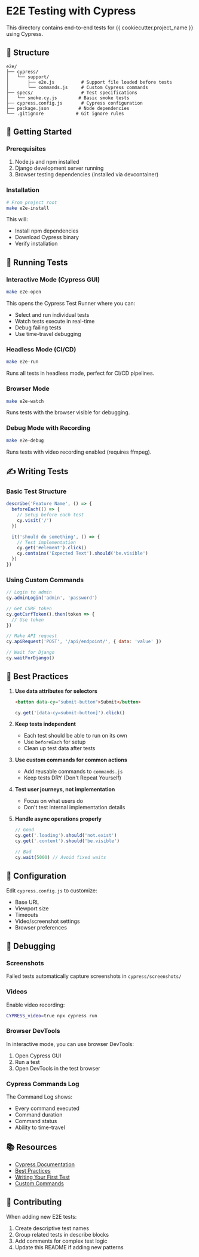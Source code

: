 # E2E Testing with Cypress

This directory contains end-to-end tests for {{ cookiecutter.project_name }} using Cypress.

## 📁 Structure

```
e2e/
├── cypress/
│   └── support/
│       ├── e2e.js          # Support file loaded before tests
│       └── commands.js     # Custom Cypress commands
├── specs/                  # Test specifications
│   └── smoke.cy.js        # Basic smoke tests
├── cypress.config.js       # Cypress configuration
├── package.json           # Node dependencies
└── .gitignore            # Git ignore rules
```

## 🚀 Getting Started

### Prerequisites

1. Node.js and npm installed
2. Django development server running
3. Browser testing dependencies (installed via devcontainer)

### Installation

```bash
# From project root
make e2e-install
```

This will:
- Install npm dependencies
- Download Cypress binary
- Verify installation

## 🧪 Running Tests

### Interactive Mode (Cypress GUI)

```bash
make e2e-open
```

This opens the Cypress Test Runner where you can:
- Select and run individual tests
- Watch tests execute in real-time
- Debug failing tests
- Use time-travel debugging

### Headless Mode (CI/CD)

```bash
make e2e-run
```

Runs all tests in headless mode, perfect for CI/CD pipelines.

### Browser Mode

```bash
make e2e-watch
```

Runs tests with the browser visible for debugging.

### Debug Mode with Recording

```bash
make e2e-debug
```

Runs tests with video recording enabled (requires ffmpeg).

## ✍️ Writing Tests

### Basic Test Structure

```javascript
describe('Feature Name', () => {
  beforeEach(() => {
    // Setup before each test
    cy.visit('/')
  })

  it('should do something', () => {
    // Test implementation
    cy.get('#element').click()
    cy.contains('Expected Text').should('be.visible')
  })
})
```

### Using Custom Commands

```javascript
// Login to admin
cy.adminLogin('admin', 'password')

// Get CSRF token
cy.getCsrfToken().then(token => {
  // Use token
})

// Make API request
cy.apiRequest('POST', '/api/endpoint/', { data: 'value' })

// Wait for Django
cy.waitForDjango()
```

## 🎯 Best Practices

1. **Use data attributes for selectors**
   ```html
   <button data-cy="submit-button">Submit</button>
   ```
   ```javascript
   cy.get('[data-cy=submit-button]').click()
   ```

2. **Keep tests independent**
   - Each test should be able to run on its own
   - Use `beforeEach` for setup
   - Clean up test data after tests

3. **Use custom commands for common actions**
   - Add reusable commands to `commands.js`
   - Keep tests DRY (Don't Repeat Yourself)

4. **Test user journeys, not implementation**
   - Focus on what users do
   - Don't test internal implementation details

5. **Handle async operations properly**
   ```javascript
   // Good
   cy.get('.loading').should('not.exist')
   cy.get('.content').should('be.visible')
   
   // Bad
   cy.wait(5000) // Avoid fixed waits
   ```

## 🔧 Configuration

Edit `cypress.config.js` to customize:
- Base URL
- Viewport size
- Timeouts
- Video/screenshot settings
- Browser preferences

## 🐛 Debugging

### Screenshots
Failed tests automatically capture screenshots in `cypress/screenshots/`

### Videos
Enable video recording:
```bash
CYPRESS_video=true npx cypress run
```

### Browser DevTools
In interactive mode, you can use browser DevTools:
1. Open Cypress GUI
2. Run a test
3. Open DevTools in the test browser

### Cypress Commands Log
The Command Log shows:
- Every command executed
- Command duration
- Command status
- Ability to time-travel

## 📚 Resources

- [Cypress Documentation](https://docs.cypress.io)
- [Best Practices](https://docs.cypress.io/guides/references/best-practices)
- [Writing Your First Test](https://docs.cypress.io/guides/getting-started/writing-your-first-test)
- [Custom Commands](https://docs.cypress.io/api/cypress-api/custom-commands)

## 🤝 Contributing

When adding new E2E tests:
1. Create descriptive test names
2. Group related tests in describe blocks
3. Add comments for complex test logic
4. Update this README if adding new patterns